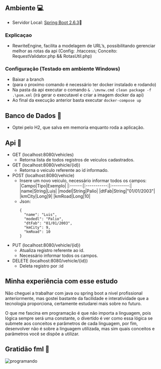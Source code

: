 ## Ambiente 💻
  - Servidor Local: [Spring Boot 2.6.3](https://spring.io/projects/spring-boot)🔗
     
### Explicaçao
   - RewriteEngine, facilita a modelagem de URL’s, possibilitando gerenciar melhor as rotas da api (Config: .htaccess; Conceito: RequestValidator.php && RotasUtil.php)

### Configuração (Testado em ambiente Windows)
   - Baixar a branch
   - (para o proximo comando é necessário ter docker instalado e rodando)
   - Na pasta da api executar o comando ``` & .\mvnw.cmd clean package -f .\pom.xml ``` (irá gerar o executavel e criar a imagem docker da api)
   - Ao final da execução anterior basta executar ``` docker-compose up ```

## Banco de Dados 🎲
   - Optei pelo H2, que salva em memoria enquanto roda a aplicação.

## Api 👾
   - GET (localhost:8080/vehicles)
       - Retorna lista de todos registros de veiculos cadastrados.
   - GET (localhost:8080/vehicle/{id})
       - Retorna o veiculo referente ao id informado.
   - POST (localhost:8080/vehicle)
       - Insere um novo veiculo, necessário informar todos os campos:
            |Campo|Tipo|Exemplo|
            |:------:|:-----------:|:---------:|
            |name|String|Luis|
            |model|String|Palio|
            |dtFab|String|"01/01/2003"|
            |kmCity|Long|9|
            |kmRoad|Long|10|
       - Json:
          ```
         {
            "name": "Luis",
            "modedl": "Palio",
            "dtFab": "01/01/2003",
            "kmCity": 9,
            "kmRoad": 10
          }
          ```
   - PUT (localhost:8080/vehicle/{id})
        - Atualiza registro referente ao id.
        - Necessário informar todos os campos.
   - DELETE (localhost:8080/vehicle/{id})
        - Deleta registro por :id

## Minha experiência com esse estudo

Não cheguei a trabalhar com java ou spring boot a nivel profissional anteriormente, mas gostei bastante da facilidade e interatividade que a tecnologia proporciona, certamente estudarei mais sobre no futuro.

O que me fascina em programação é que não importa a linguagem, pois lógica sempre será uma constante, o divertido é ver como essa lógica se submete aos conceitos e parâmetros de cada linguagem, por fim, desenvolver não é sobre a linguagem utilizada, mas sim quais conceitos e parâmetros você se dispõe a utilizar.


## Gratidão fml 🙏
![programando](https://i0.wp.com/terminaldeinformacao.com/wp-content/uploads/2020/05/it_crowd.gif?resize=500%2C272&ssl=1)
